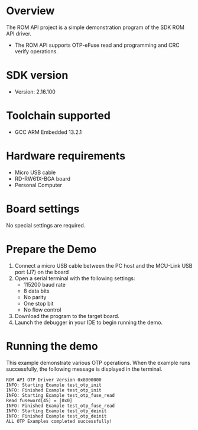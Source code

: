 Overview
========
The ROM API project is a simple demonstration program of the SDK ROM API driver.
- The ROM API supports OTP-eFuse read and programming and CRC verify operations.


SDK version
===========
- Version: 2.16.100

Toolchain supported
===================
- GCC ARM Embedded  13.2.1

Hardware requirements
=====================
- Micro USB cable
- RD-RW61X-BGA board
- Personal Computer

Board settings
==============
No special settings are required.

Prepare the Demo
================
1.  Connect a micro USB cable between the PC host and the MCU-Link USB port (J7) on the board
2.  Open a serial terminal with the following settings:
    - 115200 baud rate
    - 8 data bits
    - No parity
    - One stop bit
    - No flow control
3.  Download the program to the target board.
4.  Launch the debugger in your IDE to begin running the demo.

Running the demo
================
This example demonstrate various OTP operations. When the example runs successfully, the following message is displayed in the terminal.

```
ROM API OTP Driver Version 0x8000000
INFO: Starting Example test_otp_init
INFO: Finished Example test_otp_init
INFO: Starting Example test_otp_fuse_read
Read fuseword[45] = [0x0]
INFO: Finished Example test_otp_fuse_read
INFO: Starting Example test_otp_deinit
INFO: Finished Example test_otp_deinit
ALL OTP Examples completed successfully!
```


